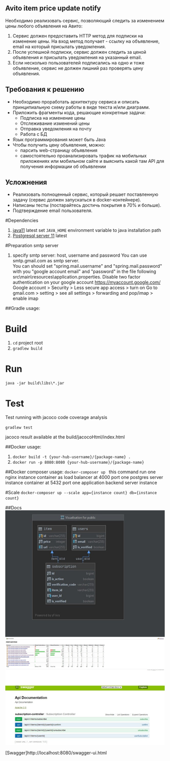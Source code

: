 ## Avito item price update notify
Необходимо реализовать сервис, позволяющий следить за изменением цены любого объявления на Авито:

1. Сервис должен предоставить HTTP метод для подписки на изменение цены. На вход метод получает - ссылку на объявление, email на который присылать уведомления.
2. После успешной подписки, сервис должен следить за ценой объявления и присылать уведомления на указанный email.
3. Если несколько пользователей подписались на одно и тоже объявление, сервис не должен лишний раз проверять цену объявления.

## Требования к решению

- Необходимо проработать архитектуру сервиса и описать принципиальную схему работы в виде текста и/или диаграмм.
- Приложить фрагменты кода, решающие конкретные задачи:
  - Подписка на изменение цены
  - Отслеживание изменений цены
  - Отправка уведомления на почту
  - Работа с БД
- Язык программирования может быть Java
- Чтобы получить цену объявления, можно:
  - парсить web-страницу объявления
  - самостоятельно проанализировать трафик на мобильных приложениях или мобильном сайте и выяснить какой там API для получения информации об объявлении

## Усложнения

- Реализовать полноценный сервис, который решает поставленную задачу (сервис должен запускаться в docker-контейнере).
- Написаны тесты (постарайтесь достичь покрытия в 70% и больше).
- Подтверждение email пользователя.

#Dependencies
1) [java11](https://www.oracle.com/java/technologies/javase-jdk11-downloads.html) latest 
set `JAVA_HOME` environment variable to java installation path
2) [Postgresql server 11](https://www.postgresql.org/download/) latest

#Preparation smtp server
1. specify smtp server: host, username and password
You can use smtp.gmail.com as smtp server.   
You can should set "spring.mail.username" and "spring.mail.password" with you "google account email" and "password" in the file following src\main\resources\application.properties.
Disable two factor authentication on your google account   https://myaccount.google.com/
Google account > Security > Less secure app access > turn on
Go to gmail.com > setting > see all settings > forwarding and pop/imap > enable imap

##Gradle usage:
# Build
1) `cd` project root
2) `gradlew build`
# Run
 `java -jar build\libs\*.jar `

# Test
Test running with jacoco code coverage analysis

`gradlew test`

jacoco result available at the build/jacocoHtml/index.html

##Docker usage:
1. `docker build -t {your-hub-username}/{package-name} .`
2. `docker run -p 8080:8080 {your-hub-username}/{package-name}`

##Docker composer usage:
`docker-composer up `
this command run
 one nginx instance container as load balancer at 4000 port
 one postgres server instance container  at 5432 port
 one application backend server instance 

#Scale
`docker-composer up --scale app={instance count} db={instance count}`

##Docs
![db-diagram](/docs/images/db-diagram.jpg)
![code-coverage](/docs/images/code-coverage-jacoco.jpg)
![endpoints](/docs/images/swagger-endpoints.jpg)


[Swagger]http://localhost:8080/swagger-ui.html